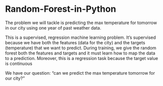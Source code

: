 # Random-Forest-in-Python
The problem we will tackle is predicting the max temperature for tomorrow in our city using one year of past weather data.

This is a supervised, regression machine learning problem. It’s supervised because we have both the features (data for the city) and the targets (temperature) that we want to predict. During training, we give the random forest both the features and targets and it must learn how to map the data to a prediction. Moreover, this is a regression task because the target value is continuous 

We have our question: “can we predict the max temperature tomorrow for our city?”
